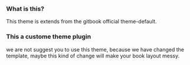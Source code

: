 ### What is this?
This theme is extends from the gitbook official theme-default.

### This a custome theme plugin
we are not suggest you to use this theme, because we have changed the template, maybe this kind of change will make your book layout messy.